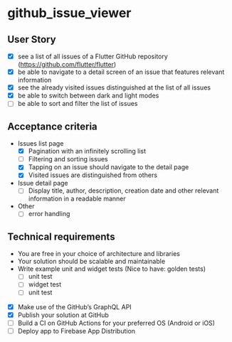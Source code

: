 # github_issue_viewer


## User Story
- [x] see a list of all issues of a Flutter GitHub repository (https://github.com/flutter/flutter)
- [x] be able to navigate to a detail screen of an issue that features relevant information
- [x] see the already visited issues distinguished at the list of all issues
- [x] be able to switch between dark and light modes
- [ ] be able to sort and filter the list of issues

## Acceptance criteria
- Issues list page
  - [x] Pagination with an infinitely scrolling list
  - [ ] Filtering and sorting issues
  - [x] Tapping on an issue should navigate to the detail page
  - [x] Visited issues are distinguished from others
- Issue detail page
  - [ ] Display title, author, description, creation date and other relevant information in a readable manner
- Other
  - [ ] error handling

## Technical requirements
- You are free in your choice of architecture and libraries
- Your solution should be scalable and maintainable
- Write example unit and widget tests (Nice to have: golden tests)
  - [ ] unit test
  - [ ] widget test
  - [ ] unit test
- [x] Make use of the GitHub’s GraphQL API
- [x] Publish your solution at GitHub
- [ ] Build a CI on GitHub Actions for your preferred OS (Android or iOS)
- [ ] Deploy app to Firebase App Distribution